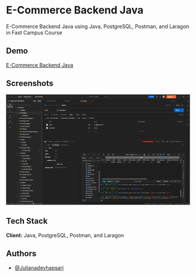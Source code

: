# E-Commerce Backend Java

E-Commerce Backend Java using Java, PostgreSQL, Postman, and Laragon in Fast Campus Course

## Demo

[E-Commerce Backend Java](https://julianadevi.postman.co/workspace/Juliana-Devi's-Workspace~f92d400d-6a59-4d99-827d-0ad90cf1130e/collection/46915499-d879c32e-6e7f-4db2-94f4-6a914db29704?action=share&creator=46915499)

## Screenshots

![E-Commerce Backend Java](https://github.com/JulianaDeviHapsari/Ecommerce-Backend-Java/blob/main/Screenshot%202025-08-01%20150706.png)

## Tech Stack

**Client:** Java, PostgreSQL, Postman, and Laragon

## Authors

- [@Julianadevhapsari](https://github.com/JulianaDeviHapsari/)
